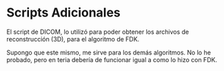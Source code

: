 # Scripts Adicionales

El script de DICOM, lo utilizó para poder obtener los archivos de reconstrucción (3D),
para el algoritmo de FDK.

Supongo que este mismo, me sirve para los demás algoritmos. No lo he probado, pero en teria
debería de funcionar igual a como lo hizo con FDK.
